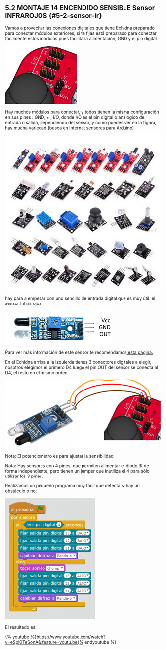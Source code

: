 ## 5.2 MONTAJE 14 ENCENDIDO SENSIBLE Sensor INFRAROJOS {#5-2-sensor-ir}

Vamos a provechar las conexiones digitales que tiene Echidna preparado para conectar módulos exteriores, si te fijas está preparado para conectar fácilmente estos módulos pues facilita la alimentación, GND y el pin digital

![](/images/image33.png)

Hay muchos módulos para conectar, y todos tienen la misma configuración en sus pines : GND, + , I/O, donde I/O es el pin digital o analógico de entrada o salida, dependiendo del sensor, y como puedes ver en la figura, hay mucha variedad (busca en Internet sensores para Arduino)

![](/images/image8.png)

hay para  a empezar con uno sencillo de entrada digital que es muy útil: el sensor Infrarrojos

![](/images/image28.png)

Para ver más información de este sensor te recomendamos[ esta página.](https://www.google.com/url?q=https://www.luisllamas.es/detectar-obstaculos-con-sensor-infrarrojo-y-arduino/&sa=D&ust=1513946282923000&usg=AFQjCNEtRW_FHKpsxaNaGxRTg8LrhdXQUQ)

En el Echidna arriba a la izquierda tienes 3 conectores digitales a elegir, nosotros elegimos el primero D4 luego el pin OUT del sensor se conecta al D4, el resto en el mismo orden

![](/images/image45.png)

Nota: El potenciometro es para ajustar la sensibilidad

Nota: Hay sensores con 4 pines, que permiten alimentar el diodo IR de forma independiente, pero tienen un jumper que inutiliza el 4 para sólo utilizar los 3 pines.

Realizamos un pequeño programa muy fácil que detecta si hay un obstáculo o no:

![](/images/image26.png)

El resultado es:

{% youtube %}https://www.youtube.com/watch?v=eSpKITeSonA&;feature=youtu.be{% endyoutube %}